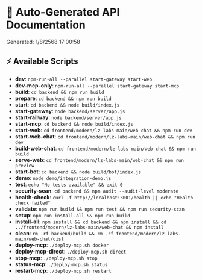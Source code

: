 # 📖 Auto-Generated API Documentation

Generated: 1/8/2568 17:00:58

## ⚡ Available Scripts

- **dev**: `npm-run-all --parallel start-gateway start-web`
- **dev-mcp-only**: `npm-run-all --parallel start-gateway start-mcp`
- **build**: `cd backend && npm run build`
- **prepare**: `cd backend && npm run build`
- **start**: `cd backend && node build/index.js`
- **start-gateway**: `node backend/server/app.js`
- **start-railway**: `node backend/server/app.js`
- **start-mcp**: `cd backend && node build/index.js`
- **start-web**: `cd frontend/modern/lz-labs-main/web-chat && npm run dev`
- **start-web-chat**: `cd frontend/modern/lz-labs-main/web-chat && npm run dev`
- **build-web-chat**: `cd frontend/modern/lz-labs-main/web-chat && npm run build`
- **serve-web**: `cd frontend/modern/lz-labs-main/web-chat && npm run preview`
- **start-bot**: `cd backend && node build/bot/index.js`
- **demo**: `node demo/integration-demo.js`
- **test**: `echo "No tests available" && exit 0`
- **security-scan**: `cd backend && npm audit --audit-level moderate`
- **health-check**: `curl -f http://localhost:3001/health || echo "Health check failed"`
- **validate**: `npm run build && npm run test && npm run security-scan`
- **setup**: `npm run install-all && npm run build`
- **install-all**: `npm install && cd backend && npm install && cd ../frontend/modern/lz-labs-main/web-chat && npm install`
- **clean**: `rm -rf backend/build && rm -rf frontend/modern/lz-labs-main/web-chat/dist`
- **deploy-mcp**: `./deploy-mcp.sh docker`
- **deploy-mcp-direct**: `./deploy-mcp.sh direct`
- **stop-mcp**: `./deploy-mcp.sh stop`
- **status-mcp**: `./deploy-mcp.sh status`
- **restart-mcp**: `./deploy-mcp.sh restart`

